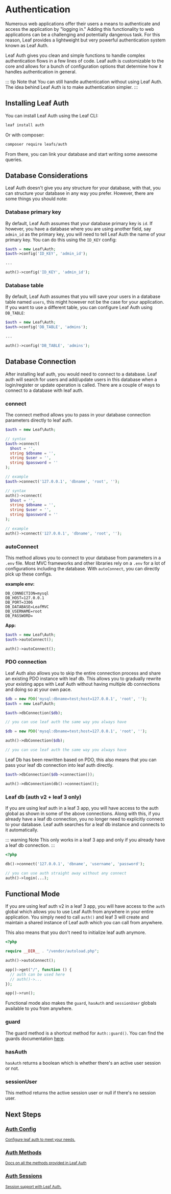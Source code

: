# Authentication

<!-- markdownlint-disable no-inline-html -->

Numerous web applications offer their users a means to authenticate and access the application by "logging in." Adding this functionality to web applications can be a challenging and potentially dangerous task. For this reason, Leaf provides a lightweight but very powerful authentication system known as Leaf Auth.

Leaf Auth gives you clean and simple functions to handle complex authentication flows in a few lines of code. Leaf auth is customizable to the core and allows for a bunch of configuration options that determine how it handles authentication in general.

::: tip Note that
You can still handle authentication without using Leaf Auth. The idea behind Leaf Auth is to make authentication simpler.
:::

## Installing Leaf Auth

You can install Leaf Auth using the Leaf CLI:

```bash
leaf install auth
```

Or with composer:

```bash
composer require leafs/auth
```

From there, you can link your database and start writing some awesome queries.

## Database Considerations

Leaf Auth doesn't give you any structure for your database, with that, you can structure your database in any way you prefer. However, there are some things you should note:

### Database primary key

By default, Leaf Auth assumes that your database primary key is `id`. If however, you have a database where you are using another field, say `admin_id` as the primary key, you will need to tell Leaf Auth the name of your primary key. You can do this using the `ID_KEY` config:

<div class="class-mode">

```php
$auth = new Leaf\Auth;
$auth->config('ID_KEY', 'admin_id');

...
```

</div>

<div class="functional-mode">

```php
auth()->config('ID_KEY', 'admin_id');
```

</div>

### Database table

By default, Leaf Auth assumes that you will save your users in a database table named `users`, this might however not be the case for your application. If you want to use a different table, you can configure Leaf Auth using `DB_TABLE`:

<div class="class-mode">

```php
$auth = new Leaf\Auth;
$auth->config('DB_TABLE', 'admins');

...
```

</div>

<div class="functional-mode">

```php
auth()->config('DB_TABLE', 'admins');
```

</div>

## Database Connection

After installing leaf auth, you would need to connect to a database. Leaf auth will search for users and add/update users in this database when a login/register or update operation is called. There are a couple of ways to connect to a database with leaf auth.

### connect

The connect method allows you to pass in your database connection parameters directly to leaf auth.

<div class="class-mode">

```php
$auth = new Leaf\Auth;

// syntax
$auth->connect(
  $host = '',
  string $dbname = '',
  string $user = '',
  string $password = ''
);

// example
$auth->connect('127.0.0.1', 'dbname', 'root', '');
```

</div>

<div class="functional-mode">

```php
// syntax
auth()->connect(
  $host = '',
  string $dbname = '',
  string $user = '',
  string $password = ''
);

// example
auth()->connect('127.0.0.1', 'dbname', 'root', '');
```

</div>

### autoConnect

This method allows you to connect to your database from parameters in a `.env` file. Most MVC frameworks and other libraries rely on a `.env` for a lot of configurations including the database. With `autoConnect`, you can directly pick up these configs.

**example env:**

```env
DB_CONNECTION=mysql
DB_HOST=127.0.0.1
DB_PORT=3306
DB_DATABASE=LeafMVC
DB_USERNAME=root
DB_PASSWORD=
```

**App:**

<div class="class-mode">

```php
$auth = new Leaf\Auth;
$auth->autoConnect();
```

</div>

<div class="functional-mode">

```php
auth()->autoConnect();
```

</div>

### PDO connection

Leaf Auth also allows you to skip the entire connection process and share an existing PDO instance with leaf db. This allows you to gradually rewrite your existing apps with Leaf Auth without having multiple db connections and doing so at your own pace.

<div class="class-mode">

```php
$db = new PDO('mysql:dbname=test;host=127.0.0.1', 'root', '');
$auth = new Leaf\Auth;

$auth->dbConnection($db);

// you can use leaf auth the same way you always have
```

</div>

<div class="functional-mode">

```php
$db = new PDO('mysql:dbname=test;host=127.0.0.1', 'root', '');

auth()->dbConnection($db);

// you can use leaf auth the same way you always have
```

</div>

Leaf Db has been rewritten based on PDO, this also means that you can pass your leaf db connection into leaf auth directly.

<div class="class-mode">

```php
$auth->dbConnection($db->connection());
```

</div>

<div class="functional-mode">

```php
auth()->dbConnection(db()->connection());
```

### Leaf db (auth v2 + leaf 3 only)

If you are using leaf auth in a leaf 3 app, you will have access to the auth global as shown in some of the above connections. Along with this, if you already have a leaf db connection, you no longer need to explicitly connect to your database. Leaf auth searches for a leaf db instance and connects to it automatically.

::: warning Note
This only works in a leaf 3 app and only if you already have a leaf db connection.
:::

```php
<?php

db()->connect('127.0.0.1', 'dbname', 'username', 'password');

// you can use auth straight away without any connect
auth()->login(...);
```

## Functional Mode

If you are using leaf auth v2 in a leaf 3 app, you will have access to the `auth` global which allows you to use Leaf Auth from anywhere in your entire application. You simply need to call `auth()` and leaf 3 will create and maintain a shared instance of Leaf auth which you can call from anywhere.

This also means that you don't need to initialize leaf auth anymore.

```php
<?php

require __DIR__ . "/vendor/autoload.php";

auth()->autoConnect();

app()->get("/", function () {
  // auth can be used here
  // auth()->...
});

app()->run();
```

Functional mode also makes the `guard`, `hasAuth` and `sessionUser` globals available to you from anywhere.

### guard

The guard method is a shortcut method for `Auth::guard()`. You can find the guards documentation [here](/modules/auth/session.html#guard).

### hasAuth

`hasAuth` returns a boolean which is whether there's an active user session or not.

### sessionUser

This method returns the active session user or null if there's no session user.

</div>

## Next Steps

<div class="vt-box-container next-steps">
  <a class="vt-box w-lg-up:33" href="/modules/auth/config">
    <h3 class="next-steps-link mb:_1">Auth Config</h3>
    <small class="next-steps-caption">Configure leaf auth to meet your needs.</small>
  </a>
  <a class="vt-box w-lg-up:33" href="/modules/auth/methods">
    <h3 class="next-steps-link">Auth Methods</h3>
    <small class="next-steps-caption">Docs on all the methods provided in Leaf Auth</small>
  </a>
  <a class="vt-box w-lg-up:33" href="/modules/auth/session">
    <h3 class="next-steps-link">Auth Sessions</h3>
    <small class="next-steps-caption">Session support with Leaf Auth.</small>
  </a>
</div>
